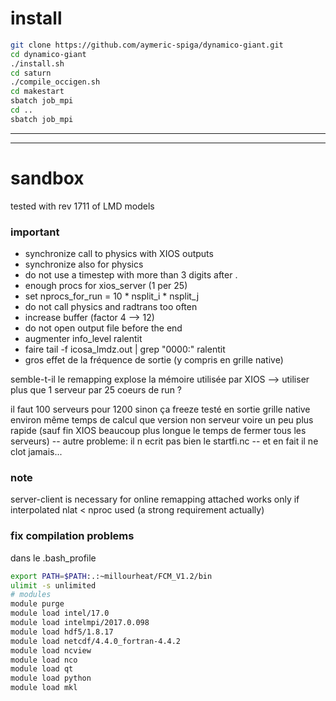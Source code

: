 # install
```bash
git clone https://github.com/aymeric-spiga/dynamico-giant.git
cd dynamico-giant
./install.sh
cd saturn
./compile_occigen.sh
cd makestart
sbatch job_mpi
cd ..
sbatch job_mpi
```



----------------------------------------------------------
----------------------------------------------------------
# sandbox

tested with rev 1711 of LMD models

### important

* synchronize call to physics with XIOS outputs
* synchronize also for physics
* do not use a timestep with more than 3 digits after .
* enough procs for xios_server (1 per 25)
* set nprocs_for_run = 10 * nsplit_i * nsplit_j
* do not call physics and radtrans too often
* increase buffer (factor 4 --> 12)
* do not open output file before the end
* augmenter info_level ralentit
* faire tail -f icosa_lmdz.out | grep "0000:" ralentit
* gros effet de la fréquence de sortie (y compris en grille native)

semble-t-il le remapping explose la mémoire utilisée par XIOS
--> utiliser plus que 1 serveur par 25 coeurs de run ?

il faut 100 serveurs pour 1200 sinon ça freeze
testé en sortie grille native
environ même temps de calcul que version non serveur
voire un peu plus rapide
(sauf fin XIOS beaucoup plus longue 
le temps de fermer tous les serveurs)
-- autre probleme: il n ecrit pas bien le startfi.nc
-- et en fait il ne clot jamais...


### note

server-client is necessary for online remapping
attached works only if interpolated nlat < nproc used (a strong requirement actually)

### fix compilation problems 

dans le .bash_profile

```bash
export PATH=$PATH:.:~millourheat/FCM_V1.2/bin
ulimit -s unlimited
# modules
module purge
module load intel/17.0
module load intelmpi/2017.0.098
module load hdf5/1.8.17
module load netcdf/4.4.0_fortran-4.4.2
module load ncview
module load nco
module load qt
module load python
module load mkl
```

